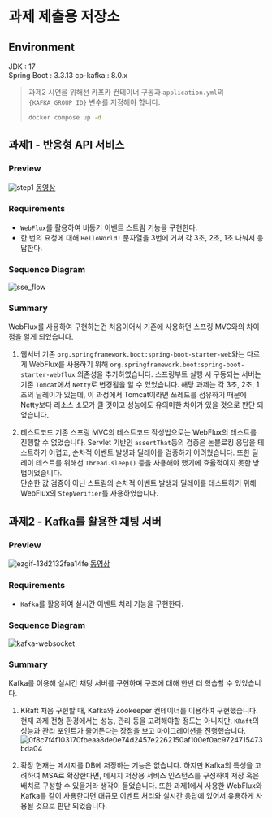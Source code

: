 # 과제 제출용 저장소
## Environment
JDK : 17  
Spring Boot : 3.3.13
cp-kafka : 8.0.x
> 과제2 시연을 위해선 카프카 컨테이너 구동과 `application.yml`의 `{KAFKA_GROUP_ID}` 변수를 지정해야 합니다.
>```bash
>docker compose up -d
>```

## 과제1 - 반응형 API 서비스
### Preview
![step1](https://github.com/user-attachments/assets/c314f097-3322-4ce4-8da1-208d2de4f2cb)
[동영상](https://github.com/user-attachments/assets/ce9379bd-3e7d-4756-baf7-39dc073a2865)


### Requirements
- `WebFlux`를 활용하여 비동기 이벤트 스트림 기능을 구현한다.
- 한 번의 요청에 대해 `HelloWorld!` 문자열을 3번에 거쳐 각 3초, 2초, 1초 나눠서 응답한다.

### Sequence Diagram
![sse_flow](https://github.com/user-attachments/assets/50eae537-92f4-4ad4-abb8-14df7a8f12d3)

### Summary
WebFlux를 사용하여 구현하는건 처음이어서 기존에 사용하던 스프링 MVC와의 차이점을 알게 되었습니다.
1. 웹서버
기존 `org.springframework.boot:spring-boot-starter-web`와는 다르게 WebFlux를 사용하기 위해
`org.springframework.boot:spring-boot-starter-webflux` 의존성을 추가하였습니다.
스프링부트 실행 시 구동되는 서버는 기존 `Tomcat`에서 `Netty`로 변경됨을 알 수 있었습니다.
해당 과제는 각 3초, 2초, 1초의 딜레이가 있는데, 이 과정에서 Tomcat이라면 쓰레드를 점유하기 때문에
Netty보다 리소스 소모가 클 것이고 성능에도 유의미한 차이가 있을 것으로 판단 되었습니다.

2. 테스트코드
기존 스프링 MVC의 테스트코드 작성법으로는 WebFlux의 테스트를 진행할 수 없었습니다.
Servlet 기반인 `assertThat`등의 검증은 논블로킹 응답을 테스트하기 어렵고, 순차적 이벤트 발생과
딜레이를 검증하기 어려웠습니다. 또한 딜레이 테스트를 위해선 `Thread.sleep()` 등을 사용해야 했기에
효율적이지 못한 방법이었습니다.      
단순한 값 검증이 아닌 스트림의 순차적 이벤트 발생과 딜레이를 테스트하기 위해 WebFlux의 `StepVerifier`를 사용하였습니다.

## 과제2 - Kafka를 활용한 채팅 서버
### Preview
![ezgif-13d2132fea14fe](https://github.com/user-attachments/assets/71428387-c818-4677-9dec-20c91ab5f922)
[동영상](https://github.com/user-attachments/assets/86ba67f8-3146-474a-8746-b0b4e0dd6992)

### Requirements
- `Kafka`를 활용하여 실시간 이벤트 처리 기능을 구현한다.

### Sequence Diagram
![kafka-websocket](https://github.com/user-attachments/assets/719baa86-f989-4120-b222-2c9440459c29)

### Summary
Kafka를 이용해 실시간 채팅 서버를 구현하며 구조에 대해 한번 더 학습할 수 있었습니다.
1. KRaft
처음 구현할 때, Kafka와 Zookeeper 컨테이너를 이용하여 구현했습니다. 현재 과제 전형 환경에서는
성능, 관리 등을 고려해야할 정도는 아니지만, `KRaft`의 성능과 관리 포인트가 줄어든다는 장점을 보고 마이그레이션을 진행했습니다.
![0f8c7f4f103170fbeaa8de0e74d2457e2262150af100ef0ac9724715473bda04](https://github.com/user-attachments/assets/5366c503-44f3-4d37-8e16-fbbf823d9673)

2. 확장
현재는 메시지를 DB에 저장하는 기능은 없습니다. 하지만 Kafka의 특성을 고려하여 MSA로 확장한다면,
메시지 저장용 서비스 인스턴스를 구성하여 저장 혹은 배치로 구성할 수 있을거라 생각이 들었습니다.
또한 과제1에서 사용한 WebFlux와 Kafka를 같이 사용한다면 대규모 이벤트 처리와 실시간 응답에 있어서
유용하게 사용될 것으로 판단 되었습니다.
